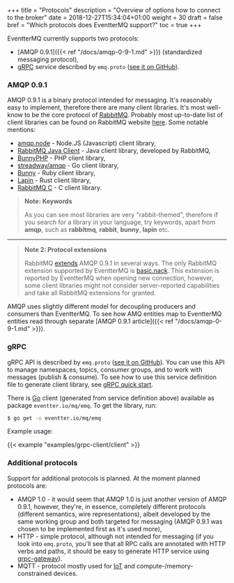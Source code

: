 +++
title = "Protocols"
description = "Overview of options how to connect to the broker"
date = 2018-12-27T15:34:04+01:00
weight = 30
draft = false
bref = "Which protocols does EventterMQ support?"
toc = true
+++

EventterMQ currently supports two protocols:

- [AMQP 0.9.1]({{< ref "/docs/amqp-0-9-1.md" >}}) (standardized messaging protocol),
- [gRPC](https://grpc.io/) service described by `emq.proto` ([see it on GitHub](https://github.com/eventter/eventter/tree/master/mq/emq/emq.proto)).

### AMQP 0.9.1

AMQP 0.9.1 is a binary protocol intended for messaging. It's reasonably easy to implement, therefore there are many client libraries. It's most well-know to be the core protocol of [RabbitMQ](http://www.rabbitmq.com/). Probably most up-to-date list of client libraries can be found on RabbitMQ website [here](https://www.rabbitmq.com/devtools.html). Some notable mentions:

- [amqp.node](https://github.com/squaremo/amqp.node) - Node.JS (Javascript) client library,
- [RabbitMQ Java Client](https://github.com/rabbitmq/rabbitmq-java-client/) - Java client library, developed by RabbitMQ,
- [BunnyPHP](https://github.com/jakubkulhan/bunny) - PHP client library,
- [streadway/amqp](https://github.com/streadway/amqp) - Go client library,
- [Bunny](http://rubybunny.info/) - Ruby client library,
- [Lapin](https://github.com/sozu-proxy/lapin) - Rust client library,
- [RabbitMQ C](https://github.com/alanxz/rabbitmq-c) - C client library.

> **Note: Keywords**
>
> As you can see most libraries are very "rabbit-themed", therefore if you search for a library in your language, try keywords, apart from **amqp**, such as **rabbitmq**, **rabbit**, **bunny**, **lapin** etc.

---

> **Note 2: Protocol extensions**
>
> RabbitMQ [extends](https://www.rabbitmq.com/extensions.html) AMQP 0.9.1 in several ways. The only RabbitMQ extension supported by EventterMQ is [basic.nack](https://www.rabbitmq.com/nack.html). This extension is reported by EventterMQ when opening new connection, however, some client libraries might not consider server-reported capabilities and take all RabbitMQ extensions for granted.

AMQP uses slightly different model for decoupling producers and consumers than EventterMQ. To see how AMQ entities map to EventterMQ entities read through separate [AMQP 0.9.1 article]({{< ref "/docs/amqp-0-9-1.md" >}}).

### gRPC

gRPC API is described by `emq.proto` ([see it on GitHub](https://github.com/eventter/eventter/tree/master/mq/emq/emq.proto)). You can use this API to manage namespaces, topics, consumer groups, and to work with messages (publish & consume). To see how to use this service definition file to generate client library, see [gRPC quick start](https://grpc.io/docs/quickstart/).

There is [Go](https://golang.org/) client (generated from service definition above) available as package `eventter.io/mq/emq`. To get the library, run:

```bash
$ go get -u eventter.io/mq/emq
```

Example usage:

{{< example "examples/grpc-client/client" >}}

### Additional protocols


Support for additional protocols is planned. At the moment planned protocols are:

- AMQP 1.0 - it would seem that AMQP 1.0 is just another version of AMQP 0.9.1, however, they're, in essence, completely different protocols (different semantics, wire representations), albeit developed by the same working group and both targeted for messaging (AMQP 0.9.1 was chosen to be implemented first as it's used more),
- HTTP - simple protocol, although not intended for messaging (if you look into `emq.proto`, you'll see that all RPC calls are annotated with HTTP verbs and paths, it should be easy to generate HTTP service using [grpc-gateway](https://github.com/grpc-ecosystem/grpc-gateway)).
- MQTT - protocol mostly used for [IoT](https://en.wikipedia.org/wiki/Internet_of_things) and compute-/memory-constrained devices.
